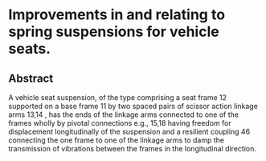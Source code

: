 # Improvements in and relating to spring suspensions for vehicle seats.

## Abstract
A vehicle seat suspension, of the type comprising a seat frame 12 supported on a base frame 11 by two spaced pairs of scissor action linkage arms 13,14 , has the ends of the linkage arms connected to one of the frames wholly by pivotal connections e.g., 15,18 having freedom for displacement longitudinally of the suspension and a resilient coupling 46 connecting the one frame to one of the linkage arms to damp the transmission of vibrations between the frames in the longitudinal direction.